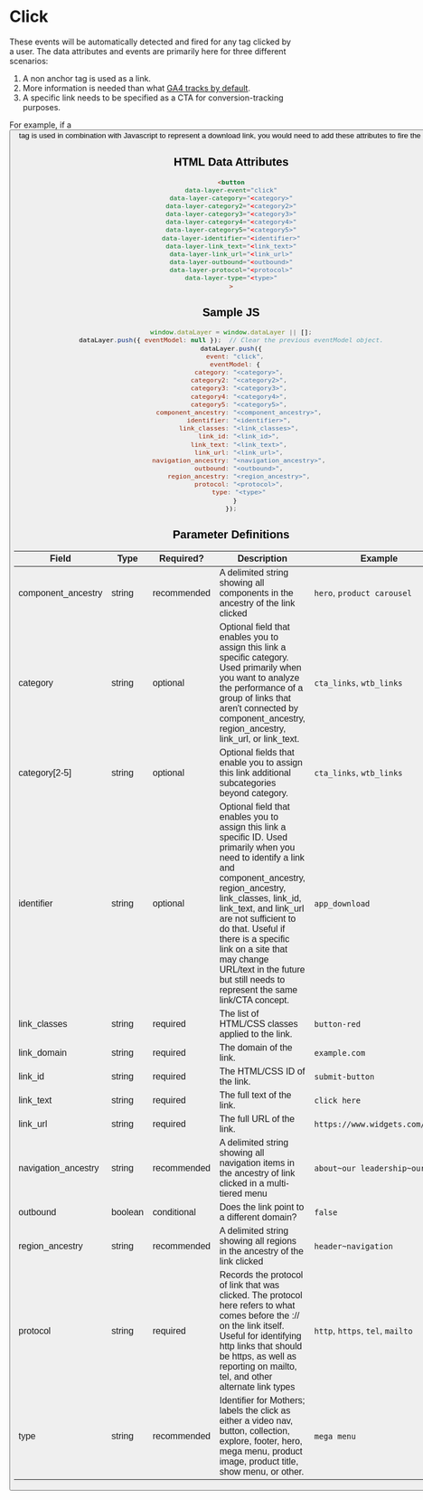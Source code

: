 # Click
These events will be automatically detected and fired for any <a> tag clicked by a user. The data attributes and events are primarily here for three different scenarios:
  1. A non anchor tag is used as a link.
  2. More information is needed than what [GA4 tracks by default](https://support.google.com/analytics/answer/9234069?hl=en).
  3. A specific link needs to be specified as a CTA for conversion-tracking purposes.

For example, if a <button> tag is used in combination with Javascript to represent a download link, you would need to add these attributes to fire the event.

## HTML Data Attributes
  ```HTML
  <button
  data-layer-event="click"
  data-layer-category="<category>"
  data-layer-category2="<category2>"
  data-layer-category3="<category3>"
  data-layer-category4="<category4>"
  data-layer-category5="<category5>"
  data-layer-identifier="<identifier>"
  data-layer-link_text="<link_text>"
  data-layer-link_url="<link_url>"
  data-layer-outbound="<outbound>"
  data-layer-protocol="<protocol>"
  data-layer-type="<type>"
>
   ```
  
## Sample JS
```js
window.dataLayer = window.dataLayer || [];
dataLayer.push({ eventModel: null });  // Clear the previous eventModel object.
dataLayer.push({
  event: "click",
  eventModel: {
    category: "<category>",
    category2: "<category2>",
    category3: "<category3>",
    category4: "<category4>",
    category5: "<category5>",
    component_ancestry: "<component_ancestry>",
    identifier: "<identifier>",
    link_classes: "<link_classes>",
    link_id: "<link_id>",
    link_text: "<link_text>",
    link_url: "<link_url>",
    navigation_ancestry: "<navigation_ancestry>",
    outbound: "<outbound>",
    region_ancestry: "<region_ancestry>",
    protocol: "<protocol>",
    type: "<type>"
  }
});
```

## Parameter Definitions

|Field|Type|Required?|Description|Example|
| --- | --- | --- | --- | --- |
|component_ancestry|string|recommended|A delimited string showing all components in the ancestry of the link clicked|`hero`, `product carousel`
|category|string|optional|Optional field that enables you to assign this link a specific category. Used primarily when you want to analyze the performance of a group of links that aren't connected by component_ancestry, region_ancestry, link_url, or link_text.|`cta_links`, `wtb_links`|
|category[2-5]|string|optional|Optional fields that enable you to assign this link additional subcategories beyond category.|`cta_links`, `wtb_links`|
|identifier|string|optional|Optional field that enables you to assign this link a specific ID. Used primarily when you need to identify a link and component_ancestry, region_ancestry, link_classes, link_id, link_text, and link_url are not sufficient to do that. Useful if there is a specific link on a site that may change URL/text in the future but still needs to represent the same link/CTA concept.|`app_download`|
|link_classes|string|required|The list of HTML/CSS classes applied to the link.|`button-red`|
|link_domain|string|required|The domain of the link.|`example.com`|
|link_id|string|required|The HTML/CSS ID of the link.|`submit-button`|
|link_text|string|required|The full text of the link.|`click here`|
|link_url|string|required|The full URL of the link.|`https://www.widgets.com/form`|
|navigation_ancestry|string|recommended|A delimited string showing all navigation items in the ancestry of link clicked in a multi-tiered menu|`about~our leadership~our CEO`|
|outbound|boolean|conditional|Does the link point to a different domain?|`false`|
|region_ancestry|string|recommended|A delimited string showing all regions in the ancestry of the link clicked|`header~navigation`|
|protocol|string|required|Records the protocol of link that was clicked. The protocol here refers to what comes before the :// on the link itself. Useful for identifying http links that should be https, as well as reporting on mailto, tel, and other alternate link types|`http`, `https`, `tel`, `mailto`|
|type|string|recommended|Identifier for Mothers; labels the click as either a video nav, button, collection, explore, footer, hero, mega menu, product image, product title, show menu, or other.|`mega menu`|
